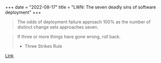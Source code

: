 +++
date = "2022-08-17"
title = "LWN: The seven deadly sins of software deployment"
+++

> The odds of deployment failure approach 100% as the number of distinct change sets approaches seven.

> If three or more things have gone wrong, roll back.
> - Three Strikes Rule

[Link](https://lwn.net/Articles/562333/)
